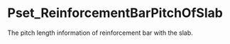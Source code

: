 # Pset_ReinforcementBarPitchOfSlab

The pitch length information of reinforcement  bar with the slab.<!-- end of definition -->
